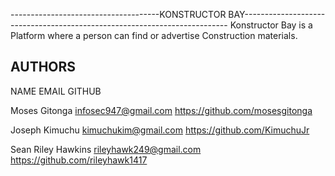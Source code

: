 -------------------------------------KONSTRUCTOR
BAY--------------------------------------------------------------------------
Konstructor Bay is a Platform where a person can find or advertise Construction
materials.

## AUTHORS

NAME EMAIL GITHUB

Moses Gitonga infosec947@gmail.com <https://github.com/mosesgitonga>

Joseph Kimuchu kimuchukim@gmail.com <https://github.com/KimuchuJr>

Sean Riley Hawkins rileyhawk249@gmail.com <https://github.com/rileyhawk1417>
